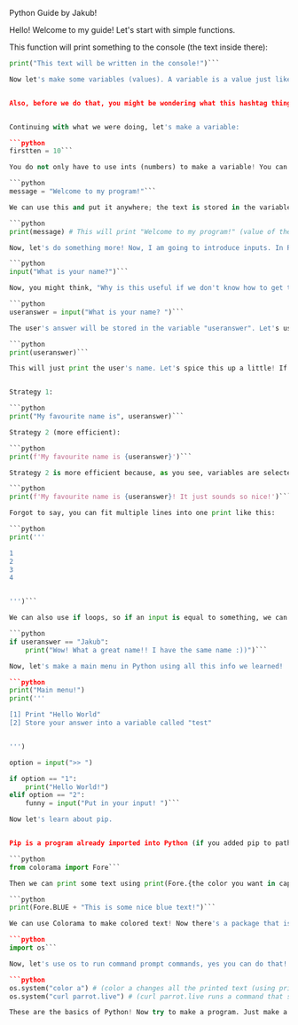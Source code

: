 Python Guide by Jakub!

Hello! Welcome to my guide! Let's start with simple functions.


This function will print something to the console (the text inside there):


```python
print("This text will be written in the console!")```

Now let's make some variables (values). A variable is a value just like in maths! Kind of like numberone = 1.


Also, before we do that, you might be wondering what this hashtag thing is. This thing is called a comment. You can use this to make comments on your code. You can make a comment by putting a hashtag then space and write whatever you want!


Continuing with what we were doing, let's make a variable:

```python
firstten = 10```

You do not only have to use ints (numbers) to make a variable! You can store anything! For example:

```python
message = "Welcome to my program!"```

We can use this and put it anywhere; the text is stored in the variable "message".

```python
print(message) # This will print "Welcome to my program!" (value of the variable).```

Now, let's do something more! Now, I am going to introduce inputs. In Python, inputs are the data provided by the user during program execution, captured using the input() function. Now, let's use it!

```python
input("What is your name?")```

Now, you might think, "Why is this useful if we don't know how to get the value of the user's answer?" We can do something like this:

```python
useranswer = input("What is your name? ")```

The user's answer will be stored in the variable "useranswer". Let's use this!

```python
print(useranswer)```

This will just print the user's name. Let's spice this up a little! If we want to do something like "My favourite name is (the value of useranswer)", we can do this in 2 ways!


Strategy 1:

```python
print("My favourite name is", useranswer)```

Strategy 2 (more efficient):

```python
print(f'My favourite name is {useranswer}')```

Strategy 2 is more efficient because, as you see, variables are selected by {variable name}. With Strategy 2, you can also use the variable in the middle of the text. For example:

```python
print(f'My favourite name is {useranswer}! It just sounds so nice!')```

Forgot to say, you can fit multiple lines into one print like this:

```python
print('''

1
2
3
4


''')```

We can also use if loops, so if an input is equal to something, we can run a function!

```python
if useranswer == "Jakub":
    print("Wow! What a great name!! I have the same name :))")```

Now, let's make a main menu in Python using all this info we learned!

```python
print("Main menu!")
print('''

[1] Print "Hello World"
[2] Store your answer into a variable called "test"


''')

option = input(">> ")

if option == "1":
    print("Hello World!")
elif option == "2":
    funny = input("Put in your input! ")```

Now let's learn about pip.


Pip is a program already imported into Python (if you added pip to path while installing) to install external packages made by people like you! For example, if we go to the command prompt located in this folder and we type `pip install {package name}`, we can install that package! I will be showing you a package named "Colorama" which can print or make inputs with colored text! So if we run `pip install colorama` and it finishes installing, we can type this!

```python
from colorama import Fore```

Then we can print some text using print(Fore.{the color you want in capital letters} + "Your Text!"). Here is an example:

```python
print(Fore.BLUE + "This is some nice blue text!")```

We can use Colorama to make colored text! Now there's a package that is already imported to Python when you install it, the name is os! To import it, simply type this:

```python
import os```

Now, let's use os to run command prompt commands, yes you can do that! For example, os.system("the command you want to run"). Now look at me using it!

```python
os.system("color a") # (color a changes all the printed text (using print only without colorama) to green!)
os.system("curl parrot.live") # (curl parrot.live runs a command that shows an animated dancing parrot, usually used in custom discord emojis!)```

These are the basics of Python! Now try to make a program. Just make a file named yourfilename.py (HAS TO END WITH .PY OR IT WON'T RUN AS PYTHON), and you are ready to make a program in Python! Good luck with your Python journey!
